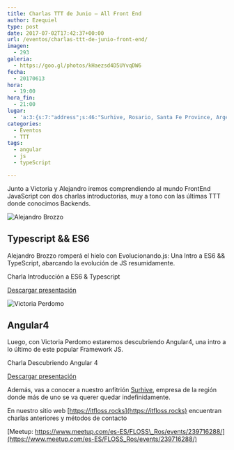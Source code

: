```yaml
---
title: Charlas TTT de Junio – All Front End
author: Ezequiel
type: post
date: 2017-07-02T17:42:37+00:00
url: /eventos/charlas-ttt-de-junio-front-end/
imagen:
  - 293
galeria:
  - https://goo.gl/photos/kHaezsd4D5UYvqDW6
fecha:
  - 20170613
hora:
  - 19:00
hora_fin:
  - 21:00
lugar:
  - 'a:3:{s:7:"address";s:46:"Surhive, Rosario, Santa Fe Province, Argentina";s:3:"lat";s:9:"-32.92304";s:3:"lng";s:18:"-60.66612900000001";}'
categories:
  - Eventos
  - TTT
tags:
  - angular
  - js
  - typeScript

---
```

Junto a Victoria y Alejandro iremos comprendiendo al mundo FrontEnd JavaScript con dos charlas introductorias, muy a tono con las últimas TTT donde conocimos Backends.  

![Alejandro Brozzo](https://itfloss.rocks/wp-content/themes/hummingBird/img/alejandro_brozzo.png)

**Typescript && ES6**
---------------------

Alejandro Brozzo romperá el hielo con Evolucionando.js: Una Intro a ES6 && TypeScript, abarcando la evolución de JS resumidamente.

 Charla Introducción a ES6 & Typescript

[Descargar presentación](https://goo.gl/cfEx4F)

![Victoria Perdomo](https://itfloss.rocks/wp-content/themes/hummingBird/img/victoria_perdomo.jpeg)

**Angular4**
------------

Luego, con Victoria Perdomo estaremos descubriendo Angular4​, una intro a lo último de este popular Framework JS.

 Charla Descubriendo Angular 4

[Descargar presentación](https://goo.gl/DFOInR)

Además, vas a conocer a nuestro anfitrión [Surhive](http://www.surhive.com/), empresa de la región donde más de uno se va querer quedar indefinidamente.

En nuestro sitio web [https://itfloss.rocks](https://itfloss.rocks) encuentran charlas anteriores y métodos de contacto

[Meetup: https://www.meetup.com/es-ES/FLOSS\_Ros/events/239716288/](https://www.meetup.com/es-ES/FLOSS_Ros/events/239716288/)